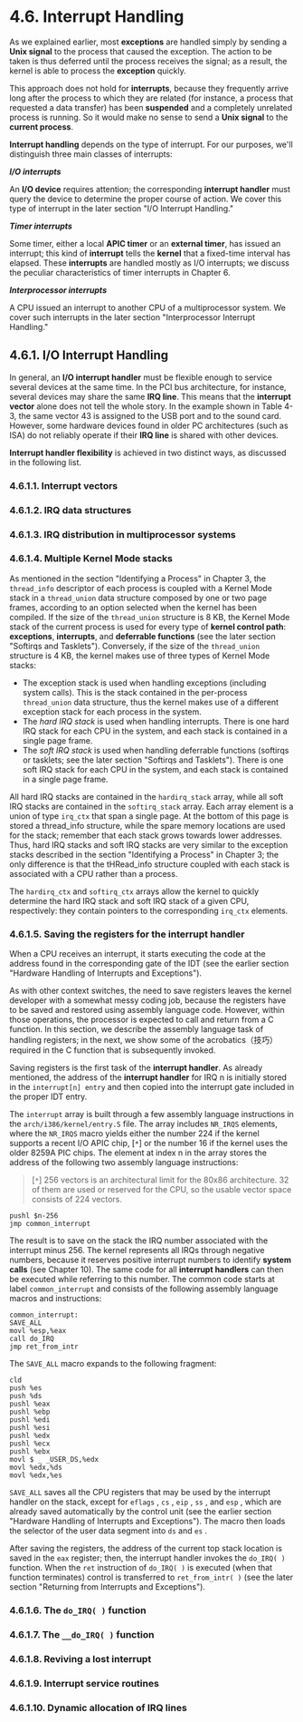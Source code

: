 # 4.6. Interrupt Handling

As we explained earlier, most **exceptions** are handled simply by sending a **Unix signal** to the process that caused the exception. The action to be taken is thus deferred until the process receives the signal; as a result, the kernel is able to process the **exception** quickly.

This approach does not hold for **interrupts**, because they frequently arrive long after the process to which they are related (for instance, a process that requested a data transfer) has been **suspended** and a completely unrelated process is running. So it would make no sense to send a **Unix signal** to the **current process**.

**Interrupt handling** depends on the type of interrupt. For our purposes, we'll distinguish three main classes of interrupts:

***I/O interrupts***

An **I/O device** requires attention; the corresponding **interrupt handler** must query the device to determine the proper course of action. We cover this type of interrupt in the later section "I/O Interrupt Handling."

***Timer interrupts***

Some timer, either a local **APIC timer** or an **external timer**, has issued an interrupt; this kind of **interrupt** tells the **kernel** that a fixed-time interval has elapsed. These **interrupts** are handled mostly as I/O interrupts; we discuss the peculiar characteristics of timer interrupts in Chapter 6.

***Interprocessor interrupts***

A CPU issued an interrupt to another CPU of a multiprocessor system. We cover such interrupts in the later section "Interprocessor Interrupt Handling."

## 4.6.1. I/O Interrupt Handling

In general, an **I/O interrupt handler** must be flexible enough to service several devices at the same time. In the PCI bus architecture, for instance, several devices may share the same **IRQ line**. This means that the **interrupt vector** alone does not tell the whole story. In the example shown in Table 4-3, the same vector 43 is assigned to the USB port and to the sound card. However, some hardware devices found in older PC architectures (such as ISA) do not reliably operate if their **IRQ line** is shared with other devices.

**Interrupt handler flexibility** is achieved in two distinct ways, as discussed in the following list.



### 4.6.1.1. Interrupt vectors



### 4.6.1.2. IRQ data structures



### 4.6.1.3. IRQ distribution in multiprocessor systems



### 4.6.1.4. Multiple Kernel Mode stacks

As mentioned in the section "Identifying a Process" in Chapter 3, the  `thread_info` descriptor of each process is coupled with a Kernel Mode stack in a  `thread_union` data structure composed by one or two page frames, according to an option selected when the kernel has been compiled. If the size of the  `thread_union` structure is 8 KB, the Kernel Mode stack of the current process is used for every type of **kernel control path**: **exceptions**, **interrupts**, and **deferrable functions** (see the later section "Softirqs and Tasklets"). Conversely, if the size of the  `thread_union` structure is 4 KB, the kernel makes use of three types of Kernel Mode stacks:

- The exception stack is used when handling exceptions (including system calls). This is the stack contained in the per-process  `thread_union` data structure, thus the kernel makes use of a different exception stack for each process in the system.
- The *hard IRQ stack* is used when handling interrupts. There is one hard IRQ stack for each CPU in the system, and each stack is contained in a single page frame.
- The *soft IRQ stack* is used when handling deferrable functions (softirqs or tasklets; see the later section "Softirqs and Tasklets"). There is one soft IRQ stack for each CPU in the system, and each stack is contained in a single page frame.

All hard IRQ stacks are contained in the  `hardirq_stack` array, while all soft IRQ stacks are contained in the  `softirq_stack` array. Each array element is a union of type  `irq_ctx` that span a single page. At the bottom of this page is stored a  thread_info structure, while the spare memory locations are used for the stack; remember that each stack grows towards lower addresses. Thus, hard IRQ stacks and soft IRQ stacks are very similar to the exception stacks described in the section "Identifying a  Process" in Chapter 3; the only difference is that the  tHRead_info structure coupled with each stack is associated with a CPU rather than a process.

The  `hardirq_ctx` and  `softirq_ctx` arrays allow the kernel to quickly determine the hard IRQ stack and soft IRQ stack of a given CPU, respectively: they contain pointers to the corresponding  `irq_ctx` elements.



### 4.6.1.5. Saving the registers for the interrupt handler

When a CPU receives an interrupt, it starts executing the code at the address found in the corresponding gate of the IDT (see the earlier section "Hardware Handling of Interrupts and Exceptions").

As with other context switches, the need to save registers leaves the kernel developer with a somewhat messy coding job, because the registers have to be saved and restored using assembly language code. However, within those operations, the processor is expected to call and return from a C function. In this section, we describe the assembly language task of handling registers; in the next, we show some of the acrobatics（技巧） required in the C function that is subsequently invoked.

Saving registers is the first task of the **interrupt handler**. As already mentioned, the address of the **interrupt handler** for IRQ n is initially stored in the  `interrupt[n] entry` and then copied into the interrupt gate included in the proper IDT entry.

The  `interrupt` array is built through a few assembly language instructions in the `arch/i386/kernel/entry.S` file. The array includes  `NR_IRQS` elements, where the  `NR_IRQS` macro yields either the number 224 if the kernel supports a recent I/O APIC chip, [`*`] or the number 16 if the kernel uses the older 8259A PIC chips. The element at index n in the array stores the address of the following two assembly language instructions:

> [`*`] 256 vectors is an architectural limit for the 80x86 architecture. 32 of them are used or reserved for the CPU, so the usable vector space consists of 224 vectors.

```assembly
pushl $n-256
jmp common_interrupt
```

The result is to save on the stack the IRQ number associated with the interrupt minus 256. The kernel represents all IRQs through negative numbers, because it reserves positive interrupt numbers to identify **system calls** (see Chapter 10). The same code for all **interrupt handlers** can then be executed while referring to this number. The common code starts at label  `common_interrupt` and consists of the following assembly language macros and instructions:

```assembly
common_interrupt:
SAVE_ALL
movl %esp,%eax
call do_IRQ
jmp ret_from_intr
```

The  `SAVE_ALL` macro expands to the following fragment:

```assembly
cld
push %es
push %ds
pushl %eax
pushl %ebp
pushl %edi
pushl %esi
pushl %edx
pushl %ecx
pushl %ebx
movl $ _ _USER_DS,%edx
movl %edx,%ds
movl %edx,%es
```

`SAVE_ALL` saves all the CPU registers that may be used by the interrupt handler on the stack, except for  `eflags` ,  `cs` ,  `eip` ,  `ss` , and  `esp` , which are already saved automatically by the control unit (see the 
earlier section "Hardware Handling of Interrupts and Exceptions"). The macro then loads the selector of the user data segment into  `ds` and  `es` .

After saving the registers, the address of the current top stack location is saved in the  `eax` register; then, the interrupt handler invokes the  `do_IRQ( )` function. When the  `ret` instruction of  `do_IRQ( )` is executed (when that function terminates) control is transferred to  `ret_from_intr( )` (see the later
section "Returning from Interrupts and Exceptions").

### 4.6.1.6. The `do_IRQ( )` function



### 4.6.1.7. The `__do_IRQ( )` function



### 4.6.1.8. Reviving a lost interrupt



### 4.6.1.9. Interrupt service routines



### 4.6.1.10. Dynamic allocation of IRQ lines